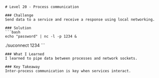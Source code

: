     # Level 20 - Process communication

    ### Challenge
    Send data to a service and receive a response using local networking.

    ### Solution
    ```bash
    echo "password" | nc -l -p 1234 &
./suconnect 1234
    ```

    ### What I Learned
    I learned to pipe data between processes and network sockets.

    ### Key Takeaway
    Inter-process communication is key when services interact.
